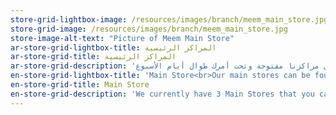 ```yaml
---
store-grid-lightbox-image: /resources/images/branch/meem_main_store.jpg
store-grid-image: /resources/images/branch/meem_main_store.jpg
store-image-alt-text: "Picture of Meem Main Store"
ar-store-grid-lightbox-title: المراكز الرئيسية
ar-store-grid-title: المراكز الرئيسية
ar-store-grid-description: 'حاليا عندنا 3 مراكز رئيسية تقدر تزورها. مركز في الرياض، ومركز في جدة ومركز في الظهران.                                                           كل مراكزنا مفتوحة وتحت أمرك طوال أيام الأسبوع.""'
en-store-grid-lightbox-title: 'Main Store<br>Our main stores can be found in Riyadh, Jeddah, and Dhahran and are open 7 days a week to assist customers.'
en-store-grid-title: Main Store
en-store-grid-description: 'We currently have 3 Main Stores that you can visit. One in Riyadh, one in Jeddah, and one in Dhahran. They are open 7 days a week.'
---
```


